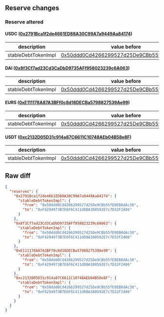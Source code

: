 ## Reserve changes

### Reserve altered

#### USDC ([0x2791Bca1f2de4661ED88A30C99A7a9449Aa84174](https://polygonscan.com/address/0x2791Bca1f2de4661ED88A30C99A7a9449Aa84174))

| description | value before | value after |
| --- | --- | --- |
| stableDebtTokenImpl | [0x50ddd0Cd4266299527d25De9CBb55fE0EB8dAc30](https://polygonscan.com/address/0x50ddd0Cd4266299527d25De9CBb55fE0EB8dAc30) | [0xF4294973B7E6F6C411dD8A388592E7c7D32F2486](https://polygonscan.com/address/0xF4294973B7E6F6C411dD8A388592E7c7D32F2486) |


#### DAI ([0x8f3Cf7ad23Cd3CaDbD9735AFf958023239c6A063](https://polygonscan.com/address/0x8f3Cf7ad23Cd3CaDbD9735AFf958023239c6A063))

| description | value before | value after |
| --- | --- | --- |
| stableDebtTokenImpl | [0x50ddd0Cd4266299527d25De9CBb55fE0EB8dAc30](https://polygonscan.com/address/0x50ddd0Cd4266299527d25De9CBb55fE0EB8dAc30) | [0xF4294973B7E6F6C411dD8A388592E7c7D32F2486](https://polygonscan.com/address/0xF4294973B7E6F6C411dD8A388592E7c7D32F2486) |


#### EURS ([0xE111178A87A3BFf0c8d18DECBa5798827539Ae99](https://polygonscan.com/address/0xE111178A87A3BFf0c8d18DECBa5798827539Ae99))

| description | value before | value after |
| --- | --- | --- |
| stableDebtTokenImpl | [0x50ddd0Cd4266299527d25De9CBb55fE0EB8dAc30](https://polygonscan.com/address/0x50ddd0Cd4266299527d25De9CBb55fE0EB8dAc30) | [0xF4294973B7E6F6C411dD8A388592E7c7D32F2486](https://polygonscan.com/address/0xF4294973B7E6F6C411dD8A388592E7c7D32F2486) |


#### USDT ([0xc2132D05D31c914a87C6611C10748AEb04B58e8F](https://polygonscan.com/address/0xc2132D05D31c914a87C6611C10748AEb04B58e8F))

| description | value before | value after |
| --- | --- | --- |
| stableDebtTokenImpl | [0x50ddd0Cd4266299527d25De9CBb55fE0EB8dAc30](https://polygonscan.com/address/0x50ddd0Cd4266299527d25De9CBb55fE0EB8dAc30) | [0xF4294973B7E6F6C411dD8A388592E7c7D32F2486](https://polygonscan.com/address/0xF4294973B7E6F6C411dD8A388592E7c7D32F2486) |


## Raw diff

```json
{
  "reserves": {
    "0x2791Bca1f2de4661ED88A30C99A7a9449Aa84174": {
      "stableDebtTokenImpl": {
        "from": "0x50ddd0Cd4266299527d25De9CBb55fE0EB8dAc30",
        "to": "0xF4294973B7E6F6C411dD8A388592E7c7D32F2486"
      }
    },
    "0x8f3Cf7ad23Cd3CaDbD9735AFf958023239c6A063": {
      "stableDebtTokenImpl": {
        "from": "0x50ddd0Cd4266299527d25De9CBb55fE0EB8dAc30",
        "to": "0xF4294973B7E6F6C411dD8A388592E7c7D32F2486"
      }
    },
    "0xE111178A87A3BFf0c8d18DECBa5798827539Ae99": {
      "stableDebtTokenImpl": {
        "from": "0x50ddd0Cd4266299527d25De9CBb55fE0EB8dAc30",
        "to": "0xF4294973B7E6F6C411dD8A388592E7c7D32F2486"
      }
    },
    "0xc2132D05D31c914a87C6611C10748AEb04B58e8F": {
      "stableDebtTokenImpl": {
        "from": "0x50ddd0Cd4266299527d25De9CBb55fE0EB8dAc30",
        "to": "0xF4294973B7E6F6C411dD8A388592E7c7D32F2486"
      }
    }
  }
}
```